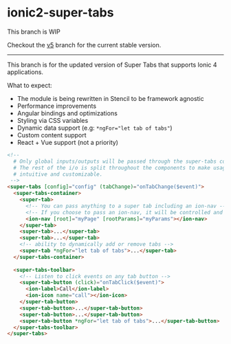 # ionic2-super-tabs

This branch is WIP

Checkout the [v5](https://github.com/zyra/ionic2-super-tabs/tree/v5) branch for  the current stable version.

---

This branch is for the updated version of Super Tabs that supports Ionic 4 applications.

What to expect:
- The module is being rewritten in Stencil to be framework agnostic
- Performance improvements
- Angular bindings and optimizations
- Styling via CSS variables
- Dynamic data support (e.g: `*ngFor="let tab of tabs"`)
- Custom content support
- React + Vue support (not a priority)

```html
<!-- 
  # Only global inputs/outputs will be passed through the super-tabs component
  # The rest of the i/o is split throughout the components to make usage more 
  # intuitive and customizable.
 -->
<super-tabs [config]="config" (tabChange)="onTabChange($event)">
  <super-tabs-container>
    <super-tab>
      <!-- You can pass anything to a super tab including an ion-nav -->
      <!-- If you choose to pass an ion-nav, it will be controlled and optimized by super-tab -->
      <ion-nav [root]="myPage" [rootParams]="myParams"></ion-nav>
    </super-tab>
    <super-tab>...</super-tab>
    <super-tab>...</super-tab>
    <!-- ability to dynamically add or remove tabs -->
    <super-tab *ngFor="let tab of tabs">...</super-tab>
  </super-tabs-container>
  
  <super-tabs-toolbar>
    <!-- Listen to click events on any tab button -->
    <super-tab-button (click)="onTabClick($event)">
      <ion-label>Call</ion-label>
      <ion-icon name="call"></ion-icon>
    </super-tab-button>
    <super-tab-button>...</super-tab-button>
    <super-tab-button>...</super-tab-button>
    <super-tab-button *ngFor="let tab of tabs">...</super-tab-button>
  </super-tabs-toolbar>
</super-tabs>
```
